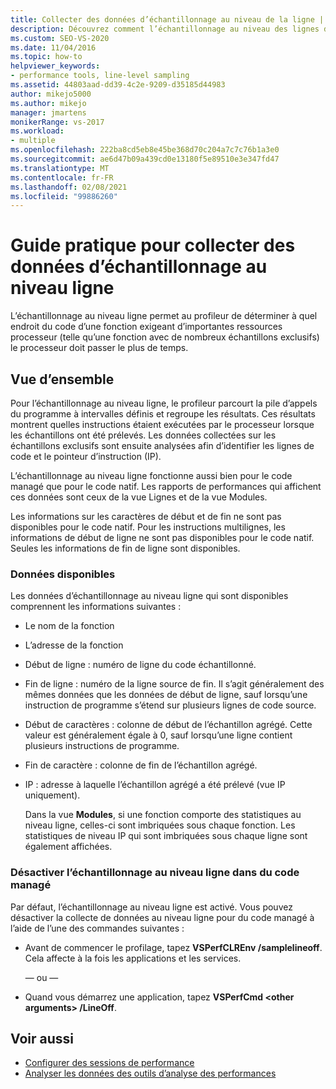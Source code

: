 ```yaml
---
title: Collecter des données d’échantillonnage au niveau de la ligne | Microsoft Docs
description: Découvrez comment l’échantillonnage au niveau des lignes du profileur peut révéler le code qui utilise de grandes quantités de temps processeur. Il fonctionne avec le code managé et le code natif.
ms.custom: SEO-VS-2020
ms.date: 11/04/2016
ms.topic: how-to
helpviewer_keywords:
- performance tools, line-level sampling
ms.assetid: 44803aad-dd39-4c2e-9209-d35185d44983
author: mikejo5000
ms.author: mikejo
manager: jmartens
monikerRange: vs-2017
ms.workload:
- multiple
ms.openlocfilehash: 222ba8cd5eb8e45be368d70c204a7c7c76b1a3e0
ms.sourcegitcommit: ae6d47b09a439cd0e13180f5e89510e3e347fd47
ms.translationtype: MT
ms.contentlocale: fr-FR
ms.lasthandoff: 02/08/2021
ms.locfileid: "99886260"
---
```

# <a name="how-to-collect-line-level-sampling-data"></a>Guide pratique pour collecter des données d’échantillonnage au niveau ligne
L’échantillonnage au niveau ligne permet au profileur de déterminer à quel endroit du code d’une fonction exigeant d’importantes ressources processeur (telle qu’une fonction avec de nombreux échantillons exclusifs) le processeur doit passer le plus de temps.

## <a name="overview"></a>Vue d’ensemble
 Pour l’échantillonnage au niveau ligne, le profileur parcourt la pile d’appels du programme à intervalles définis et regroupe les résultats. Ces résultats montrent quelles instructions étaient exécutées par le processeur lorsque les échantillons ont été prélevés. Les données collectées sur les échantillons exclusifs sont ensuite analysées afin d’identifier les lignes de code et le pointeur d’instruction (IP).

 L’échantillonnage au niveau ligne fonctionne aussi bien pour le code managé que pour le code natif. Les rapports de performances qui affichent ces données sont ceux de la vue Lignes et de la vue Modules.

 Les informations sur les caractères de début et de fin ne sont pas disponibles pour le code natif. Pour les instructions multilignes, les informations de début de ligne ne sont pas disponibles pour le code natif. Seules les informations de fin de ligne sont disponibles.

### <a name="available-data"></a>Données disponibles
 Les données d’échantillonnage au niveau ligne qui sont disponibles comprennent les informations suivantes :

- Le nom de la fonction

- L’adresse de la fonction

- Début de ligne : numéro de ligne du code échantillonné.

- Fin de ligne : numéro de la ligne source de fin. Il s’agit généralement des mêmes données que les données de début de ligne, sauf lorsqu’une instruction de programme s’étend sur plusieurs lignes de code source.

- Début de caractères : colonne de début de l’échantillon agrégé. Cette valeur est généralement égale à 0, sauf lorsqu’une ligne contient plusieurs instructions de programme.

- Fin de caractère : colonne de fin de l’échantillon agrégé.

- IP : adresse à laquelle l’échantillon agrégé a été prélevé (vue IP uniquement).

  Dans la vue **Modules**, si une fonction comporte des statistiques au niveau ligne, celles-ci sont imbriquées sous chaque fonction. Les statistiques de niveau IP qui sont imbriquées sous chaque ligne sont également affichées.

### <a name="turn-off-line-level-sampling-for-managed-code"></a>Désactiver l’échantillonnage au niveau ligne dans du code managé
 Par défaut, l’échantillonnage au niveau ligne est activé. Vous pouvez désactiver la collecte de données au niveau ligne pour du code managé à l’aide de l’une des commandes suivantes :

- Avant de commencer le profilage, tapez **VSPerfCLREnv /samplelineoff**. Cela affecte à la fois les applications et les services.

     — ou —

- Quand vous démarrez une application, tapez **VSPerfCmd \<other arguments> /LineOff**.

## <a name="see-also"></a>Voir aussi
- [Configurer des sessions de performance](../profiling/configuring-performance-sessions.md)
- [Analyser les données des outils d’analyse des performances](../profiling/analyzing-performance-tools-data.md)
